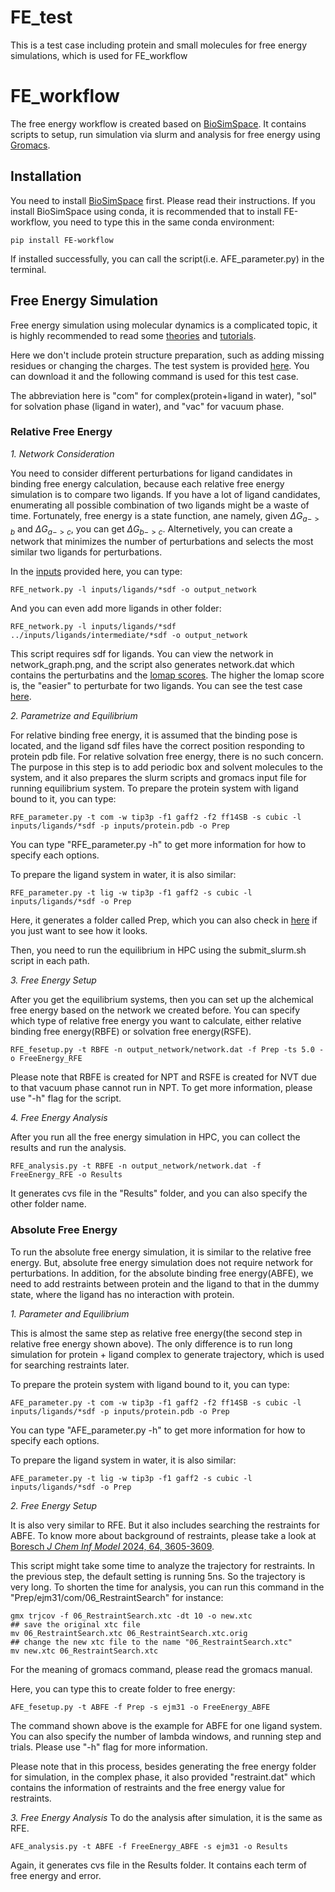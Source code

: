 # FE_test
This is a test case including protein and small molecules for free energy simulations, which is used for FE_workflow



# FE_workflow
The free energy workflow is created based on [BioSimSpace](https://github.com/OpenBioSim/biosimspace). It contains scripts to setup, run simulation via slurm and analysis for free energy using [Gromacs](https://www.gromacs.org/).

## Installation
You need to install [BioSimSpace](https://github.com/OpenBioSim/biosimspace) first. Please read their instructions.
If you install BioSimSpace using conda, it is recommended that to install FE-workflow, you need to type this in the same conda environment:
```
pip install FE-workflow
```
If installed successfully, you can call the script(i.e. AFE_parameter.py) in the terminal. 
## Free Energy Simulation
Free energy simulation using molecular dynamics is a complicated topic, it is highly recommended to read some [theories](https://manual.gromacs.org/current/reference-manual/algorithms/free-energy-calculations.html) and [tutorials](https://github.com/OpenBioSim/biosimspace_tutorials).  

Here we don't include protein structure preparation, such as adding missing residues or changing the charges. 
The test system is provided [here](https://github.com/jnutyj/FE_test). You can download it and the following command is used for this test case. 

The abbreviation here is "com" for complex(protein+ligand in water), "sol" for solvation phase (ligand in water), and "vac" for vacuum phase. 

### Relative Free Energy
*1. Network Consideration*

You need to consider different perturbations for ligand candidates in binding free energy calculation, because each relative free energy simulation is to compare two ligands. If you have a lot of ligand candidates, enumerating all possible combination of two ligands might be a waste of time. Fortunately, free energy is a state function, ane namely, given $\Delta G_{a->b}$ and $\Delta G_{a->c}$, you can get $\Delta G_{b->c}$.  Alternetively, you can create a network that minimizes the number of perturbations and selects the most similar two ligands for perturbations. 

In the [inputs](https://github.com/jnutyj/FE_test) provided here, you can type:
```
RFE_network.py -l inputs/ligands/*sdf -o output_network
```
And you can even add more ligands in other folder:
```
RFE_network.py -l inputs/ligands/*sdf ../inputs/ligands/intermediate/*sdf -o output_network
```
This script requires sdf for ligands. You can view the network in network_graph.png, and the script also generates network.dat which contains the perturbatins and the [lomap scores](https://www.ncbi.nlm.nih.gov/pmc/articles/PMC3837551/). The higher the lomap score is, the "easier" to perturbate for two ligands.  You can see the test case [here](https://github.com/jnutyj/FE_test/tree/main/output_network).

*2. Parametrize and Equilibrium*

For relative binding free energy, it is assumed that the binding pose is located, and the ligand sdf files have the correct position responding to protein pdb file. For relative solvation free energy, there is no such concern.
The purpose in this step is to add periodic box and solvent molecules to the system, and it also prepares the slurm scripts and gromacs input file for running equilibrium system. 
To prepare the protein system with ligand bound to it, you can type:
```
RFE_parameter.py -t com -w tip3p -f1 gaff2 -f2 ff14SB -s cubic -l inputs/ligands/*sdf -p inputs/protein.pdb -o Prep 
```
You can type "RFE_parameter.py -h" to get more information for how to specify each options. 

To prepare the ligand system in water, it is also similar:
```
RFE_parameter.py -t lig -w tip3p -f1 gaff2 -s cubic -l inputs/ligands/*sdf -o Prep 
```
Here, it generates a folder called Prep, which you can also check in [here](https://github.com/jnutyj/FE_test/tree/main/Prep) if you just want to see how it looks. 

Then, you need to run the equilibrium in HPC using the submit_slurm.sh script in each path. 

*3. Free Energy Setup*

After you get the equilibrium systems, then you can set up the alchemical free energy based on the network we created before. 
You can specify which type of relative free energy you want to calculate, either relative binding free energy(RBFE) or solvation free energy(RSFE). 
```
RFE_fesetup.py -t RBFE -n output_network/network.dat -f Prep -ts 5.0 -o FreeEnergy_RFE
```
Please note that RBFE is created for NPT and RSFE is created for NVT due to that vacuum phase cannot run in NPT. 
To get more information, please use "-h" flag for the script. 

*4. Free Energy Analysis*

After you run all the free energy simulation in HPC, you can collect the results and run the analysis. 
```
RFE_analysis.py -t RBFE -n output_network/network.dat -f FreeEnergy_RFE -o Results
```
It generates cvs file in the "Results" folder, and you can also specify the other folder name.

### Absolute Free Energy
To run the absolute free energy simulation, it is similar to the relative free energy. But, absolute free energy simulation does not require network for perturbations. In addition, for the absolute binding free energy(ABFE), we need to add restraints between protein and the ligand to that in the dummy state, where the ligand has no interaction with protein. 

*1. Parameter and Equilibrium*

This is almost the same step as relative free energy(the second step in relative free energy shown above). The only difference is to run long simulation for protein + ligand complex to generate trajectory, which is used for searching restraints later. 

To prepare the protein system with ligand bound to it, you can type:
```
AFE_parameter.py -t com -w tip3p -f1 gaff2 -f2 ff14SB -s cubic -l inputs/ligands/*sdf -p inputs/protein.pdb -o Prep 
```
You can type "AFE_parameter.py -h" to get more information for how to specify each options. 

To prepare the ligand system in water, it is also similar:
```
AFE_parameter.py -t lig -w tip3p -f1 gaff2 -s cubic -l inputs/ligands/*sdf -o Prep 
```
*2. Free Energy Setup*

It is also very similar to RFE. But it also includes searching the restraints for ABFE. To know more about background of restraints, please take a look at [Boresch *J Chem Inf Model* 2024, 64, 3605-3609](https://pubs.acs.org/doi/epdf/10.1021/acs.jcim.4c00442). 

This script might take some time to analyze the trajectory for restraints. In the previous step, the default setting is running 5ns. So the trajectory is very long. To shorten the time for analysis, you can run this command in the "Prep/ejm31/com/06_RestraintSearch" for instance:
```
gmx trjcov -f 06_RestraintSearch.xtc -dt 10 -o new.xtc
## save the original xtc file
mv 06_RestraintSearch.xtc 06_RestraintSearch.xtc.orig
## change the new xtc file to the name "06_RestraintSearch.xtc"
mv new.xtc 06_RestraintSearch.xtc
```
For the meaning of gromacs command, please read the gromacs manual. 

Here, you can type this to create folder to free energy:
```
AFE_fesetup.py -t ABFE -f Prep -s ejm31 -o FreeEnergy_ABFE
```
The command shown above is the example for ABFE for one ligand system. You can also specify the number of lambda windows, and running step and trials. Please use "-h" flag for more information. 

Please note that in this process, besides generating the free energy folder for simulation, in the complex phase, it also provided "restraint.dat" which contains the information of restraints and the free energy value for restraints.

*3. Free Energy Analysis*
To do the analysis after simulation, it is the same as RFE. 
```
AFE_analysis.py -t ABFE -f FreeEnergy_ABFE -s ejm31 -o Results
```
Again, it generates cvs file in the Results folder. It contains each term of free energy and error. 

